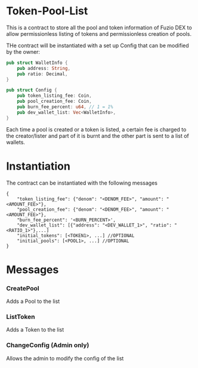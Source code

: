# Token-Pool-List

This is a contract to store all the pool and token information of Fuzio DEX to allow permissionless listing of tokens and permissionless creation of pools.

THe contract will be instantiated with a set up Config that can be modified by the owner:

```rust
pub struct WalletInfo {
    pub address: String,
    pub ratio: Decimal,
}

pub struct Config {
    pub token_listing_fee: Coin,
    pub pool_creation_fee: Coin,
    pub burn_fee_percent: u64, // 1 = 1%
    pub dev_wallet_list: Vec<WalletInfo>, 
}
```

Each time a pool is created or a token is listed, a certain fee is charged to the creator/lister and part of it is burnt and the other part is sent to a list of wallets.

# Instantiation

The contract can be instantiated with the following messages

```
{
    "token_listing_fee": {"denom": "<DENOM_FEE>", "amount": "<AMOUNT_FEE>"},
    "pool_creation_fee": {"denom": "<DENOM_FEE>", "amount": "<AMOUNT_FEE>"},
    "burn_fee_percent": '<BURN_PERCENT>',
    "dev_wallet_list": [{"address": "<DEV_WALLET_1>", "ratio": "<RATIO_1>"},...]
    "initial_tokens": [<TOKEN1>, ...] //OPTIONAL
    "initial_pools": [<POOL1>, ...] //OPTIONAL
}
```

# Messages

### CreatePool

Adds a Pool to the list

### ListToken

Adds a Token to the list

### ChangeConfig (Admin only)

Allows the admin to modify the config of the list